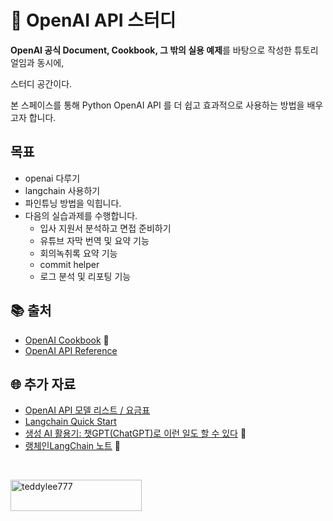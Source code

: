 # 📘 OpenAI API 스터디 
**OpenAI 공식 Document, Cookbook, 그 밖의 실용 예제**를 바탕으로 작성한 튜토리얼임과 동시에,

스터디 공간이다.

본 스페이스를 통해 Python OpenAI API 를 더 쉽고 효과적으로 사용하는 방법을 배우고자 합니다.



## 목표 
- openai 다루기
- langchain 사용하기 
- 파인튜닝 방법을 익힙니다.
- 다음의 실습과제를 수행합니다.
  - 입사 지원서 분석하고 면접 준비하기
  - 유튜브 자막 번역 및 요약 기능
  - 회의녹취록 요약 기능
  - commit helper
  - 로그 분석 및 리포팅 기능


## 📚 출처
- [OpenAI Cookbook](https://cookbook.openai.com/) 📖
- [OpenAI API Reference](https://platform.openai.com/docs/introduction) 


## 🌐 추가 자료
- [OpenAI API 모델 리스트 / 요금표](https://openai.com/api/pricing/)
- [Langchain Quick Start](https://python.langchain.com/v0.1/docs/get_started/quickstart/)
- [생성 AI 활용기: 챗GPT(ChatGPT)로 이런 일도 할 수 있다](https://wikidocs.net/book/9451) 📖
- [랭체인LangChain 노트](https://wikidocs.net/book/14314) 📖

<br/>

<p><a href="https://www.buymeacoffee.com/cookymanm"> <img align="left" src="https://cdn.buymeacoffee.com/buttons/v2/default-yellow.png" height="50" width="210" alt="teddylee777" /></a></p>
